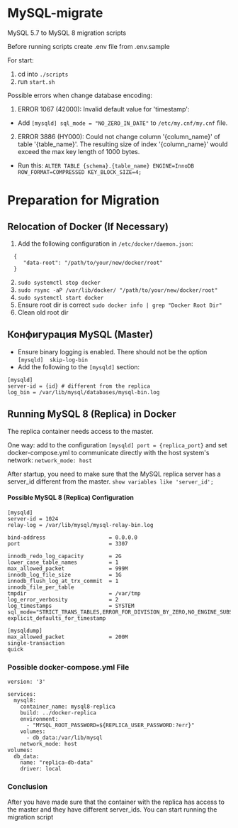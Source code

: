 # MySQL-migrate
MySQL 5.7 to MySQL 8 migration scripts

Before running scripts create .env file from .env.sample

For start:
1. cd into `./scripts `
2. run `start.sh`

Possible errors when change database encoding:
1. ERROR 1067 (42000): Invalid default value for 'timestamp':
- Add `[mysqld] sql_mode = "NO_ZERO_IN_DATE"` to `/etc/my.cnf/my.cnf` file.
2. ERROR 3886 (HY000): Could not change column '{column_name}' of table '{table_name}'. The resulting size of index '{column_name}' would exceed the max key length of 1000 bytes.
- Run this: `ALTER TABLE {schema}.{table_name} ENGINE=InnoDB ROW_FORMAT=COMPRESSED KEY_BLOCK_SIZE=4;`
# Preparation for Migration

## Relocation of Docker (If Necessary)
1. Add the following configuration in `/etc/docker/daemon.json`:
```
  { 
     "data-root": "/path/to/your/new/docker/root"
  }
```
2. `sudo systemctl stop docker`
3. `sudo rsync -aP /var/lib/docker/ "/path/to/your/new/docker/root"`
4. `sudo systemctl start docker`
5. Ensure root dir is correct `sudo docker info | grep "Docker Root Dir"`
6. Clean old root dir

## Конфигурация MySQL (Master)
- Ensure binary logging is enabled. There should not be the option `[mysqld]  skip-log-bin`
- Add the following to the `[mysqld]` section:
```
[mysqld]
server-id = {id} # different from the replica
log_bin = /var/lib/mysql/databases/mysql-bin.log
```

## Running MySQL 8 (Replica) in Docker
The replica container needs access to the master.

One way: add to the configuration `[mysqld] port = {replica_port}`
and set docker-compose.yml to communicate directly with the host system's network: `network_mode: host`

After startup, you need to make sure that the MySQL replica server has a server_id different from the master.
`show variables like 'server_id';`

#### Possible MySQL 8 (Replica) Configuration
```
[mysqld]
server-id = 1024
relay-log = /var/lib/mysql/mysql-relay-bin.log

bind-address                    = 0.0.0.0
port                            = 3307

innodb_redo_log_capacity        = 2G
lower_case_table_names          = 1
max_allowed_packet              = 999M
innodb_log_file_size            = 1G
innodb_flush_log_at_trx_commit  = 1
innodb_file_per_table
tmpdir                          = /var/tmp
log_error_verbosity             = 2
log_timestamps                  = SYSTEM
sql_mode="STRICT_TRANS_TABLES,ERROR_FOR_DIVISION_BY_ZERO,NO_ENGINE_SUBSTITUTION"
explicit_defaults_for_timestamp

[mysqldump]
max_allowed_packet              = 200M
single-transaction
quick
```
### Possible docker-compose.yml File
```
version: '3'

services:
  mysql8:
    container_name: mysql8-replica
    build: ../docker-replica
    environment:
      - "MYSQL_ROOT_PASSWORD=${REPLICA_USER_PASSWORD:?err}"
    volumes:
      - db_data:/var/lib/mysql
    network_mode: host
volumes:
  db_data:
    name: "replica-db-data"
    driver: local
```

### Conclusion
After you have made sure that the container with the replica has access to the master and they have different server_ids. You can start running the migration script